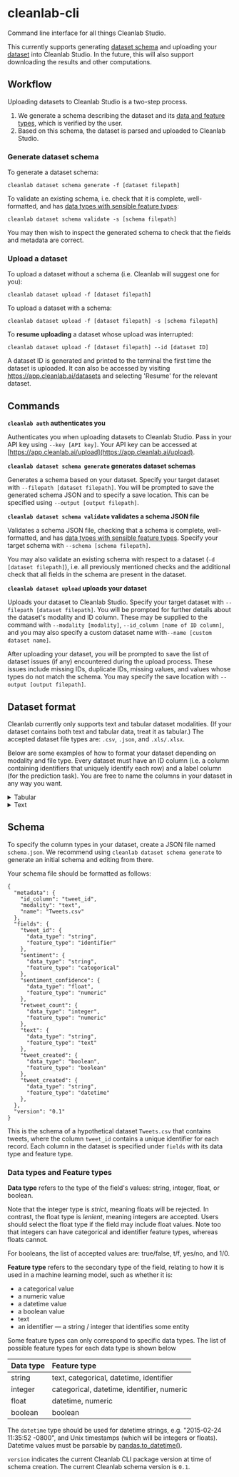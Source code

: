 # cleanlab-cli
Command line interface for all things Cleanlab Studio.

This currently supports generating <a href="#schema">dataset schema</a> and uploading your <a href="#dataset-format">dataset</a> into Cleanlab Studio.
In the future, this will also support downloading the results and other computations.

## Workflow
Uploading datasets to Cleanlab Studio is a two-step process.
1. We generate a schema describing the dataset and its <a href="#data-types-and-feature-types">data and feature types</a>, which is verified by the user.
2. Based on this schema, the dataset is parsed and uploaded to Cleanlab Studio.

### Generate dataset schema

To generate a dataset schema:

`cleanlab dataset schema generate -f [dataset filepath]`

To validate an existing schema, i.e. check that it is complete, well-formatted, and has <a href="#data-types-and-feature-types">data types with sensible feature types</a>:

`cleanlab dataset schema validate -s [schema filepath]`

You may then wish to inspect the generated schema to check that the fields and metadata are correct.

### Upload a dataset

To upload a dataset without a schema (i.e. Cleanlab will suggest one for you):

`cleanlab dataset upload -f [dataset filepath]`

To upload a dataset with a schema:

`cleanlab dataset upload -f [dataset filepath] -s [schema filepath]`

To **resume uploading** a dataset whose upload was interrupted:

`cleanlab dataset upload -f [dataset filepath] --id [dataset ID]`

A dataset ID is generated and printed to the terminal the first time the dataset is uploaded.
It can also be accessed by visiting https://app.cleanlab.ai/datasets and selecting 'Resume' for the relevant dataset.

## Commands
**`cleanlab auth` authenticates you**

Authenticates you when uploading datasets to Cleanlab Studio.
Pass in your API key using `--key [API key]`. Your API key can be accessed at [https://app.cleanlab.ai/upload](https://app.cleanlab.ai/upload).

**`cleanlab dataset schema generate` generates dataset schemas**

Generates a schema based on your dataset.
Specify your target dataset with `--filepath [dataset filepath]`.
You will be prompted to save the generated schema JSON and to specify a save location.
This can be specified using `--output [output filepath]`.

**`cleanlab dataset schema validate` validates a schema JSON file**

Validates a schema JSON file, checking that a schema is complete, well-formatted, and has <a href="#data_types_and_feature_types">data types with sensible feature types</a>.
Specify your target schema with `--schema [schema filepath]`.

You may also validate an existing schema with respect to a dataset (`-d [dataset filepath]`),
i.e. all previously mentioned checks and the additional check that all fields in the schema are present in the dataset.

**`cleanlab dataset upload` uploads your dataset**

Uploads your dataset to Cleanlab Studio.
Specify your target dataset with `--filepath [dataset filepath]`.
You will be prompted for further details about the dataset's modality and ID column.
These may be supplied to the command with `--modality [modality]`, `--id_column [name of ID column]`,
and you may also specify a custom dataset name with`--name [custom dataset name]`.


After uploading your dataset, you will be prompted to save the list of dataset issues (if any) encountered during the upload process.
These issues include missing IDs, duplicate IDs, missing values, and values whose types do not match the schema.
You may specify the save location with `--output [output filepath]`.

## Dataset format

Cleanlab currently only supports text and tabular dataset modalities.
(If your dataset contains both text and tabular data, treat it as tabular.)
The accepted dataset file types are: `.csv`, `.json`, and `.xls/.xlsx`.


Below are some examples of how to format your dataset depending on modality and file type.
Every dataset must have an ID column (i.e. a column containing identifiers that uniquely identify each row) and a label column (for the prediction task).
You are free to name the columns in your dataset in any way you want.

<details>
<summary>Tabular</summary>
<br />
<details>
<summary>.csv, .xls/.xlsx</summary>

| flower_id | width | length | color | species |
|:----------|:------|--------|-------|---------|
| flower_01 | 4     | 3      | red   | rose    |
| flower_02 | 7     | 2      | white | lily    |
</details>
<details>
<summary>.json</summary>

```json
{
  "rows": [
    {
      "flower_id": "flower_01",
      "width": 4,
      "length": 3,
      "color": "red",
      "species": "rose"
    },
    {
      "flower_id": "flower_02",
      "width": 7,
      "length": 2,
      "color": "white",
      "species": "lily"
    }
  ]
}
```
</details>
</details>

<details>
<summary>Text</summary>
<br />
<details>
<summary>.csv, .xls/.xlsx</summary>

| review_id | review | sentiment |
|:----------|:-------|-----------|
| review_1  | The sales rep was fantastic!     | positive  |
| review_2  | He was a bit wishy-washy.     | negative  |
</details>

<details>
<summary>.json</summary>

```json
{
  "rows": [
    {
      "review_id": "review_1",
      "review": "The sales rep was fantastic!",
      "label": "positive"
    },
    {
      "review_id": "review_2",
      "review": "He was a bit wishy-washy.",
      "label": "negative"
    }
  ]
}
```
</details>
</details>

## Schema

To specify the column types in your dataset, create a JSON file named `schema.json`.
We recommend using `cleanlab dataset schema generate` to generate an initial schema and editing from there.

Your schema file should be formatted as follows:
```
{
  "metadata": {
    "id_column": "tweet_id",
    "modality": "text",
    "name": "Tweets.csv"
  },
  "fields": {
    "tweet_id": {
      "data_type": "string",
      "feature_type": "identifier"
    },
    "sentiment": {
      "data_type": "string",
      "feature_type": "categorical"
    },
    "sentiment_confidence": {
      "data_type": "float",
      "feature_type": "numeric"
    },
    "retweet_count": {
      "data_type": "integer",
      "feature_type": "numeric"
    },
    "text": {
      "data_type": "string",
      "feature_type": "text"
    },
    "tweet_created": {
      "data_type": "boolean",
      "feature_type": "boolean"
    },
    "tweet_created": {
      "data_type": "string",
      "feature_type": "datetime"
    },
  },
  "version": "0.1"
}
```
This is the schema of a hypothetical dataset `Tweets.csv` that contains tweets, where the column `tweet_id` contains a unique identifier for each record.
Each column in the dataset is specified under `fields` with its data type and feature type.

### Data types and Feature types
**Data type** refers to the type of the field's values: string, integer, float, or boolean.

Note that the integer type is *strict*, meaning floats will be rejected.
In contrast, the float type is *lenient*, meaning integers are accepted.
Users should select the float type if the field may include float values.
Note too that integers can have categorical and identifier feature types, whereas floats cannot.

For booleans, the list of accepted values are: true/false, t/f, yes/no, and 1/0.

**Feature type** refers to the secondary type of the field, relating to how it is used in a machine learning model,
such as whether it is:
- a categorical value
- a numeric value
- a datetime value
- a boolean value
- text
- an identifier — a string / integer that identifies some entity

Some feature types can only correspond to specific data types.
The list of possible feature types for each data type is shown below

| Data type  | Feature type                               |
|:-----------|:-------------------------------------------|
| string     | text, categorical, datetime, identifier    |
| integer    | categorical, datetime, identifier, numeric |
 | float      | datetime, numeric                          |
| boolean    | boolean                                    |

The `datetime` type should be used for datetime strings, e.g. "2015-02-24 11:35:52 -0800", and Unix timestamps (which will be integers or floats).
Datetime values must be parsable by [pandas.to_datetime()](https://pandas.pydata.org/docs/reference/api/pandas.to_datetime.html).

`version` indicates the current Cleanlab CLI package version at time of schema creation.
The current Cleanlab schema version is `0.1`.
